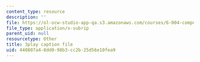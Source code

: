 ```yaml
---
content_type: resource
description: ''
file: https://ol-ocw-studio-app-qa.s3.amazonaws.com/courses/6-004-computation-structures-spring-2017/440807a40dd098b3cc2b25d56e10fea9_q38KAGAKORk.srt
file_type: application/x-subrip
parent_uid: null
resourcetype: Other
title: 3play caption file
uid: 440807a4-0dd0-98b3-cc2b-25d56e10fea9
---
```

